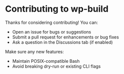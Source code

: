 # Contributing to wp-build

Thanks for considering contributing! You can:

- Open an issue for bugs or suggestions
- Submit a pull request for enhancements or bug fixes
- Ask a question in the Discussions tab (if enabled)

Make sure any new features:
- Maintain POSIX-compatible Bash
- Avoid breaking dry-run or existing CLI flags
